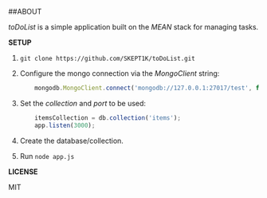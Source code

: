 ##ABOUT

*toDoList* is a simple application built on the *MEAN* stack for managing tasks.

**SETUP**

1. `git clone https://github.com/SKEPT1K/toDoList.git`
2. Configure the mongo connection via the *MongoClient* string:

    ```Javascript
        mongodb.MongoClient.connect('mongodb://127.0.0.1:27017/test', function (err, database)
    ```


3. Set the *collection* and *port* to be used:

    ```Javascript
        itemsCollection = db.collection('items');
        app.listen(3000);
    ```

4. Create the database/collection.
5. Run `node app.js`

**LICENSE**

MIT
